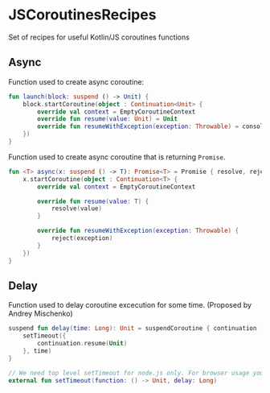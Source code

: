 # JSCoroutinesRecipes
Set of recipes for useful Kotlin/JS coroutines functions

## Async

Function used to create async coroutine:

```kotlin
fun launch(block: suspend () -> Unit) {
    block.startCoroutine(object : Continuation<Unit> {
        override val context = EmptyCoroutineContext
        override fun resume(value: Unit) = Unit
        override fun resumeWithException(exception: Throwable) = console.error(exception)
    })
}
```

Function used to create async coroutine that is returning `Promise`.

```kotlin
fun <T> async(x: suspend () -> T): Promise<T> = Promise { resolve, reject ->
    x.startCoroutine(object : Continuation<T> {
        override val context = EmptyCoroutineContext

        override fun resume(value: T) {
            resolve(value)
        }

        override fun resumeWithException(exception: Throwable) {
            reject(exception)
        }
    })
}
```

## Delay

Function used to delay coroutine excecution for some time. (Proposed by Andrey Mischenko)

```kotlin
suspend fun delay(time: Long): Unit = suspendCoroutine { continuation ->
    setTimeout({
        continuation.resume(Unit)
    }, time)
}

// We need top level setTimeout for node.js only. For browser usage you can use `kotlin.browser.window.setTimeout` from stdlib. But top level setTimeout works for browser as well
external fun setTimeout(function: () -> Unit, delay: Long)
```

